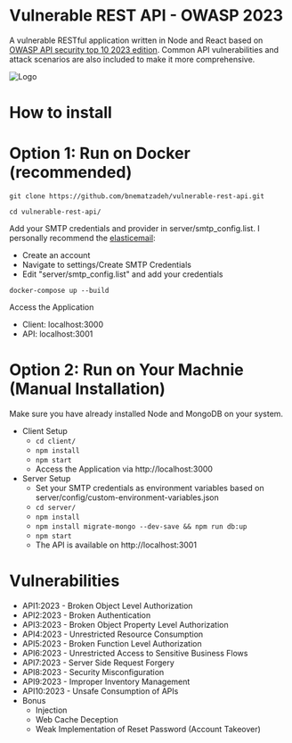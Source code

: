 # Vulnerable REST API - OWASP 2023

A vulnerable RESTful application written in Node and React based on [OWASP API security top 10 2023 edition](https://owasp.org/API-Security/editions/2023/en/0x11-t10/). Common API vulnerabilities and attack scenarios are also included to make it more comprehensive.

![Logo](https://raw.githubusercontent.com/bnematzadeh/vulnerable-rest-api/main/client/src/public/logo.png)

# How to install
# Option 1: Run on Docker (recommended)
```
git clone https://github.com/bnematzadeh/vulnerable-rest-api.git
```

```
cd vulnerable-rest-api/
```

Add your SMTP credentials and provider in server/smtp_config.list. I personally recommend the [elasticemail](https://elasticemail.com/):

- Create an account
- Navigate to settings/Create SMTP Credentials
- Edit "server/smtp_config.list" and add your credentials

```
docker-compose up --build
```
Access the Application

- Client: localhost:3000
- API: localhost:3001

# Option 2: Run on Your Machnie (Manual Installation)
Make sure you have already installed Node and MongoDB on your system. 
- Client Setup
  - ```cd client/ ```
  - ```npm install```
  - ```npm start```
  - Access the Application via http://localhost:3000
- Server Setup
  - Set your SMTP credentials as environment variables based on server/config/custom-environment-variables.json  
  - ```cd server/ ```
  - ```npm install```
  - ```npm install migrate-mongo --dev-save && npm run db:up```
  - ```npm start```
  - The API is available on http://localhost:3001

# Vulnerabilities
- API1:2023 - Broken Object Level Authorization
- API2:2023 - Broken Authentication
- API3:2023 - Broken Object Property Level Authorization
- API4:2023 - Unrestricted Resource Consumption
- API5:2023 - Broken Function Level Authorization
- API6:2023 - Unrestricted Access to Sensitive Business Flows
- API7:2023 - Server Side Request Forgery
- API8:2023 - Security Misconfiguration
- API9:2023 - Improper Inventory Management
- API10:2023 - Unsafe Consumption of APIs
- Bonus
  - Injection
  - Web Cache Deception
  - Weak Implementation of Reset Password (Account Takeover)

